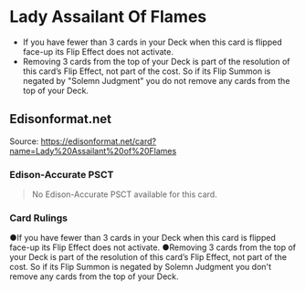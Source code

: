 # Lady Assailant Of Flames

*   If you have fewer than 3 cards in your Deck when this card is flipped face-up its Flip Effect does not activate.
*   Removing 3 cards from the top of your Deck is part of the resolution of this card’s Flip Effect, not part of the cost. So if its Flip Summon is negated by "Solemn Judgment" you do not remove any cards from the top of your Deck.

## Edisonformat.net

Source: https://edisonformat.net/card?name=Lady%20Assailant%20of%20Flames

### Edison-Accurate PSCT

> No Edison-Accurate PSCT available for this card.

### Card Rulings

●If you have fewer than 3 cards in your Deck when this card is flipped face-up its Flip Effect does not activate.
●Removing 3 cards from the top of your Deck is part of the resolution of this card’s Flip Effect, not part of the cost. So if its Flip Summon is negated by Solemn Judgment you don't remove any cards from the top of your Deck.
            